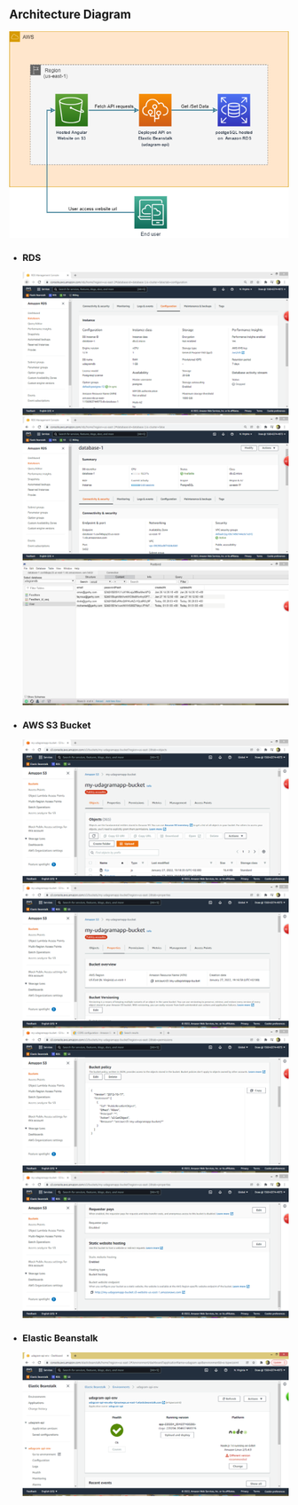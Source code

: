 

## Architecture Diagram
![Architecture Diagram](Screenshots/AWS_services.png)

- ### **RDS**
    ![RDS Configuration](Screenshots/2-rds_configurations.PNG)
    ![RDS Status](Screenshots/3-rds_status.PNG)
    ![RDS used Schema](Screenshots/4-rds_schema.PNG)
- ### **AWS S3 Bucket**
    ![S3 Objects page](Screenshots/5-s3_objects.PNG)
    ![S3 Properties page](Screenshots/6-s3_properties.PNG)
    ![S3 Bucket policy](Screenshots/7-s3_bucketpolicy.PNG)
    ![S3 Hosting url](Screenshots/8-s3_hosting.PNG)
- ### **Elastic Beanstalk**
    ![Elastic Beanstalk current Health](Screenshots/10-eb_health.PNG)
